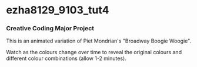 # ezha8129_9103_tut4

### Creative Coding Major Project
This is an animated variation of Piet Mondrian's "Broadway Boogie Woogie". 

Watch as the colours change over time to reveal the original colours and different colour combinations (allow 1-2 minutes).